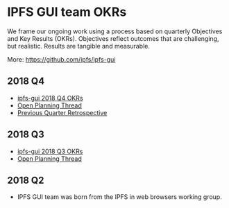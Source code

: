 # IPFS GUI team OKRs

We frame our ongoing work using a process based on quarterly Objectives and Key Results (OKRs). Objectives reflect outcomes that are challenging, but realistic. Results are tangible and measurable.

More: https://github.com/ipfs/ipfs-gui

## 2018 Q4

- [ipfs-gui 2018 Q4 OKRs](https://docs.google.com/spreadsheets/d/139lROP7-Ee4M4S7A_IO4iIgSgugYm7dct620LYnalII/edit#gid=1841105909)
- [Open Planning Thread](https://github.com/ipfs/ipfs-gui/issues/67)
- [Previous Quarter Retrospective](https://docs.google.com/document/d/1fXFUntQrOb5HYDP0jMlKTQ4SC014tWwam3pfGojMiFY/edit#heading=h.1xrdg4st69mx)

## 2018 Q3

- [ipfs-gui 2018 Q3 OKRs](https://docs.google.com/spreadsheets/d/19vjigg4locq4fO6JXyobS2yTx-k-fSzlFM5ngZDPDbQ/edit?ts=5b489369#gid=1841105909)
- [Open Planning Thread](https://hackmd.io/63Ot04yETI6_Lmpa8sjw5A?view)


## 2018 Q2

- IPFS GUI team was born from the IPFS in web browsers working group.





